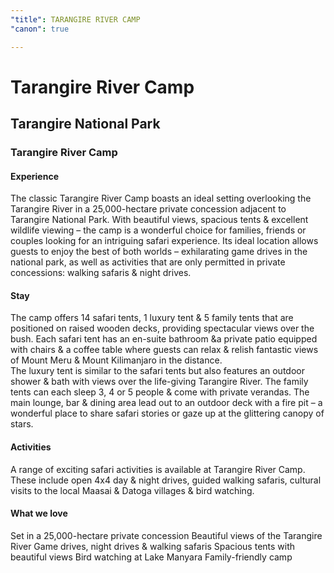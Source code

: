 ```yaml
---
"title": TARANGIRE RIVER CAMP
"canon": true

---
```


# Tarangire River Camp
## Tarangire National Park
### Tarangire River Camp

#### Experience
The classic Tarangire River Camp boasts an ideal setting overlooking the Tarangire River in a 25,000-hectare private concession adjacent to Tarangire National Park.
With beautiful views, spacious tents &amp; excellent wildlife viewing – the camp is a wonderful choice for families, friends or couples looking for an intriguing safari experience.
Its ideal location allows guests to enjoy the best of both worlds – exhilarating game drives in the national park, as well as activities that are only permitted in private concessions:  walking safaris &amp; night drives.

#### Stay
The camp offers 14 safari tents, 1 luxury tent &amp; 5 family tents that are positioned on raised wooden decks, providing spectacular views over the bush.
Each safari tent has an en-suite bathroom &amp;a private patio equipped with chairs &amp; a coffee table where guests can relax &amp; relish fantastic views of Mount Meru &amp; Mount Kilimanjaro in the distance.  
The luxury tent is similar to the safari tents but also features an outdoor shower &amp; bath with views over the life-giving Tarangire River.
The family tents can each sleep 3, 4 or 5 people &amp; come with private verandas.
The main lounge, bar &amp; dining area lead out to an outdoor deck with a fire pit – a wonderful place to share safari stories or gaze up at the glittering canopy of stars.

#### Activities
A range of exciting safari activities is available at Tarangire River Camp.
These include open 4x4 day &amp; night drives, guided walking safaris, cultural visits to the local Maasai &amp; Datoga villages &amp; bird watching.


#### What we love
Set in a 25,000-hectare private concession
Beautiful views of the Tarangire River
Game drives, night drives &amp; walking safaris
Spacious tents with beautiful views
Bird watching at Lake Manyara
Family-friendly camp